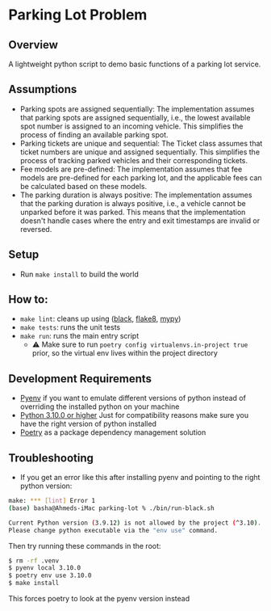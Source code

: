 Parking Lot Problem
===================

Overview
--------
A lightweight python script to demo basic functions of a parking lot service.

Assumptions
-----------

* Parking spots are assigned sequentially: The implementation assumes that parking spots are assigned sequentially, 
i.e., the lowest available spot number is assigned to an incoming vehicle. This simplifies the process of finding 
an available parking spot.
* Parking tickets are unique and sequential: The Ticket class assumes that ticket numbers are unique and assigned 
sequentially. This simplifies the process of tracking parked vehicles and their corresponding tickets.
* Fee models are pre-defined: The implementation assumes that fee models are pre-defined for each parking lot, 
and the applicable fees can be calculated based on these models.
* The parking duration is always positive: The implementation assumes that the parking duration is always positive, 
i.e., a vehicle cannot be unparked before it was parked. This means that the implementation doesn't handle cases where 
the entry and exit timestamps are invalid or reversed.

Setup
-----
* Run `make install` to build the world

How to:
-------
* `make lint`: cleans up using ([black](https://pypi.org/project/black/), [flake8](https://pypi.org/project/flake8/), [mypy](https://pypi.org/project/mypy/))
* `make tests`: runs the unit tests
* `make run`: runs the main entry script
  - :warning: Make sure to run `poetry config virtualenvs.in-project true` prior, so the virtual env lives within the project directory

Development Requirements
------------------------

* [Pyenv](https://github.com/pyenv/pyenv) if you want to emulate different versions of python instead of overriding the installed python on your machine
* [Python 3.10.0 or higher](https://www.python.org/downloads/release/python-3100/) Just for compatibility reasons make sure you have the right version of python installed
* [Poetry](https://python-poetry.org/) as a package dependency management solution

Troubleshooting
---------------

* If you get an error like this after installing pyenv and pointing to the right python version:
```bash
make: *** [lint] Error 1
(base) basha@Ahmeds-iMac parking-lot % ./bin/run-black.sh

Current Python version (3.9.12) is not allowed by the project (^3.10).
Please change python executable via the "env use" command.
```
Then try running these commands in the root:
```bash
$ rm -rf .venv
$ pyenv local 3.10.0
$ poetry env use 3.10.0
$ make install
```
This forces poetry to look at the pyenv version instead